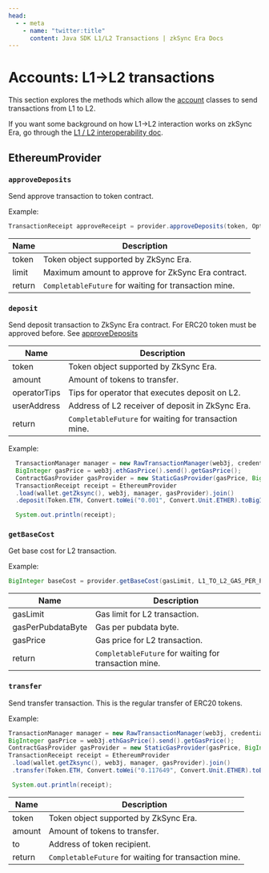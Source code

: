 ```yaml
---
head:
  - - meta
    - name: "twitter:title"
      content: Java SDK L1/L2 Transactions | zkSync Era Docs
---
```


# Accounts: L1->L2 transactions

This section explores the methods which allow the [account](./accounts.md) classes to send transactions from L1 to L2.

If you want some background on how L1->L2 interaction works on zkSync Era, go through the [L1 / L2 interoperability doc](../../reference/concepts/l1-l2-interop.md).

## EthereumProvider

### `approveDeposits`

Send approve transaction to token contract.

Example:

```java
TransactionReceipt approveReceipt = provider.approveDeposits(token, Optional.of(token.toBigInteger(10000000000L))).join();
```

| Name   | Description                                           |
| ------ | ----------------------------------------------------- |
| token  | Token object supported by ZkSync Era.                 |
| limit  | Maximum amount to approve for ZkSync Era contract.    |
| return | `CompletableFuture` for waiting for transaction mine. |

### `deposit`

Send deposit transaction to ZkSync Era contract. For ERC20 token must be approved before. See [approveDeposits](#approvedeposits)

| Name         | Description                                           |
| ------------ | ----------------------------------------------------- |
| token        | Token object supported by ZkSync Era.                 |
| amount       | Amount of tokens to transfer.                         |
| operatorTips | Tips for operator that executes deposit on L2.        |
| userAddress  | Address of L2 receiver of deposit in ZkSync Era.      |
| return       | `CompletableFuture` for waiting for transaction mine. |

Example:

```java
  TransactionManager manager = new RawTransactionManager(web3j, credentials, chainId.longValue());
  BigInteger gasPrice = web3j.ethGasPrice().send().getGasPrice();
  ContractGasProvider gasProvider = new StaticGasProvider(gasPrice, BigInteger.valueOf(300_000L));
  TransactionReceipt receipt = EthereumProvider
  .load(wallet.getZksync(), web3j, manager, gasProvider).join()
  .deposit(Token.ETH, Convert.toWei("0.001", Convert.Unit.ETHER).toBigInteger(), BigInteger.ZERO, credentials.getAddress()).join();

  System.out.println(receipt);
```

### `getBaseCost`

Get base cost for L2 transaction.

Example:

```java
BigInteger baseCost = provider.getBaseCost(gasLimit, L1_TO_L2_GAS_PER_PUBDATA, gasPriceValue).join();
```

| Name              | Description                                           |
| ----------------- | ----------------------------------------------------- |
| gasLimit          | Gas limit for L2 transaction.                         |
| gasPerPubdataByte | Gas per pubdata byte.                                 |
| gasPrice          | Gas price for L2 transaction.                         |
| return            | `CompletableFuture` for waiting for transaction mine. |

### `transfer`

Send transfer transaction. This is the regular transfer of ERC20 tokens.

Example:

```java
TransactionManager manager = new RawTransactionManager(web3j, credentials, chainId.longValue());
BigInteger gasPrice = web3j.ethGasPrice().send().getGasPrice();
ContractGasProvider gasProvider = new StaticGasProvider(gasPrice, BigInteger.valueOf(300_000L));
TransactionReceipt receipt = EthereumProvider
 .load(wallet.getZksync(), web3j, manager, gasProvider).join()
 .transfer(Token.ETH, Convert.toWei("0.117649", Convert.Unit.ETHER).toBigInteger(), credentials.getAddress()).join();

 System.out.println(receipt);
```

| Name   | Description                                           |
| ------ | ----------------------------------------------------- |
| token  | Token object supported by ZkSync Era.                 |
| amount | Amount of tokens to transfer.                         |
| to     | Address of token recipient.                           |
| return | `CompletableFuture` for waiting for transaction mine. |

